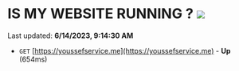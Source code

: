 # IS MY WEBSITE RUNNING ? [![](https://img.shields.io/static/v1?label=Sponsor&message=%E2%9D%A4&logo=GitHub&color=%23fe8e86)](https://github.com/sponsors/<username>)

Last updated: **6/14/2023, 9:14:30 AM**

- `GET` [https://youssefservice.me](https://youssefservice.me) - **Up** (654ms)
